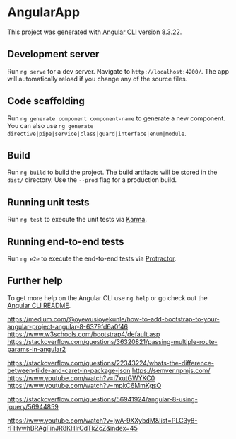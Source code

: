 # AngularApp

This project was generated with [Angular CLI](https://github.com/angular/angular-cli) version 8.3.22.

## Development server

Run `ng serve` for a dev server. Navigate to `http://localhost:4200/`. The app will automatically reload if you change any of the source files.

## Code scaffolding

Run `ng generate component component-name` to generate a new component. You can also use `ng generate directive|pipe|service|class|guard|interface|enum|module`.

## Build

Run `ng build` to build the project. The build artifacts will be stored in the `dist/` directory. Use the `--prod` flag for a production build.

## Running unit tests

Run `ng test` to execute the unit tests via [Karma](https://karma-runner.github.io).

## Running end-to-end tests

Run `ng e2e` to execute the end-to-end tests via [Protractor](http://www.protractortest.org/).

## Further help

To get more help on the Angular CLI use `ng help` or go check out the [Angular CLI README](https://github.com/angular/angular-cli/blob/master/README.md).

<!-- imp links -->

https://medium.com/@oyewusioyekunle/how-to-add-bootstrap-to-your-angular-project-angular-8-6379fd6a0f46
https://www.w3schools.com/bootstrap4/default.asp
https://stackoverflow.com/questions/36320821/passing-multiple-route-params-in-angular2

<!-- package and package-lock json file -->

https://stackoverflow.com/questions/22343224/whats-the-difference-between-tilde-and-caret-in-package-json
https://semver.npmjs.com/
https://www.youtube.com/watch?v=i7xutGWYKC0
https://www.youtube.com/watch?v=mpkC6MmKgsQ

<!-- using jquey -->

https://stackoverflow.com/questions/56941924/angular-8-using-jquery/56944859

<!-- submitting form data to server -->

https://www.youtube.com/watch?v=jwA-9XXybdM&list=PLC3y8-rFHvwhBRAgFinJR8KHIrCdTkZcZ&index=45

<!--
interacting with components
routing
template driven forms
reactive forms
validations
-->

<!-- services
data sharing to multiple components (with subject)
observables
deployment and setup for multiple env
crud operations
-->
